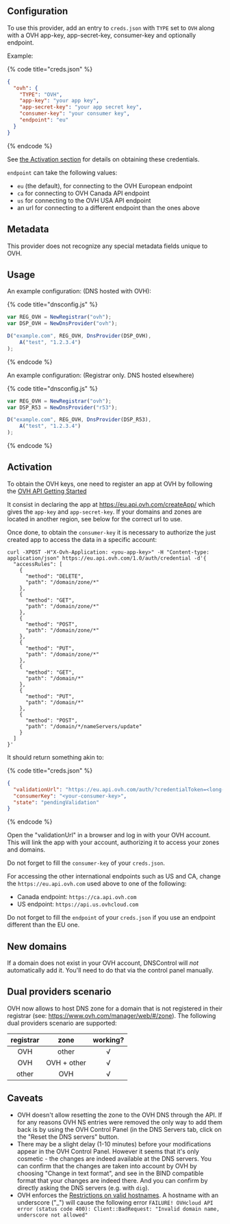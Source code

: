 ## Configuration

To use this provider, add an entry to `creds.json` with `TYPE` set to `OVH`
along with a OVH app-key, app-secret-key, consumer-key and optionally endpoint.

Example:

{% code title="creds.json" %}
```json
{
  "ovh": {
    "TYPE": "OVH",
    "app-key": "your app key",
    "app-secret-key": "your app secret key",
    "consumer-key": "your consumer key",
    "endpoint": "eu"
  }
}
```
{% endcode %}

See [the Activation section](#activation) for details on obtaining these credentials.

`endpoint` can take the following values:

* `eu` (the default), for connecting to the OVH European endpoint
* `ca` for connecting to OVH Canada API endpoint
* `us` for connecting to the OVH USA API endpoint
* an url for connecting to a different endpoint than the ones above

## Metadata

This provider does not recognize any special metadata fields unique to OVH.

## Usage

An example configuration: (DNS hosted with OVH):

{% code title="dnsconfig.js" %}
```javascript
var REG_OVH = NewRegistrar("ovh");
var DSP_OVH = NewDnsProvider("ovh");

D("example.com", REG_OVH, DnsProvider(DSP_OVH),
    A("test", "1.2.3.4")
);
```
{% endcode %}

An example configuration: (Registrar only. DNS hosted elsewhere)

{% code title="dnsconfig.js" %}
```javascript
var REG_OVH = NewRegistrar("ovh");
var DSP_R53 = NewDnsProvider("r53");

D("example.com", REG_OVH, DnsProvider(DSP_R53),
    A("test", "1.2.3.4")
);
```
{% endcode %}

## Activation

To obtain the OVH keys, one need to register an app at OVH by following the
[OVH API Getting Started](https://docs.ovh.com/gb/en/customer/first-steps-with-ovh-api/)

It consist in declaring the app at https://eu.api.ovh.com/createApp/
which gives the `app-key` and `app-secret-key`. If your domains and zones are located in another region, see below for the correct url to use.

Once done, to obtain the `consumer-key` it is necessary to authorize the just created app
to access the data in a specific account:

```shell
curl -XPOST -H"X-Ovh-Application: <you-app-key>" -H "Content-type: application/json" https://eu.api.ovh.com/1.0/auth/credential -d'{
  "accessRules": [
    {
      "method": "DELETE",
      "path": "/domain/zone/*"
    },
    {
      "method": "GET",
      "path": "/domain/zone/*"
    },
    {
      "method": "POST",
      "path": "/domain/zone/*"
    },
    {
      "method": "PUT",
      "path": "/domain/zone/*"
    },
    {
      "method": "GET",
      "path": "/domain/*"
    },
    {
      "method": "PUT",
      "path": "/domain/*"
    },
    {
      "method": "POST",
      "path": "/domain/*/nameServers/update"
    }
  ]
}'
```

It should return something akin to:

{% code title="creds.json" %}
```json
{
  "validationUrl": "https://eu.api.ovh.com/auth/?credentialToken=<long-token>",
  "consumerKey": "<your-consumer-key>",
  "state": "pendingValidation"
}
```
{% endcode %}

Open the "validationUrl" in a browser and log in with your OVH account. This will link the app with your account,
authorizing it to access your zones and domains.

Do not forget to fill the `consumer-key` of your `creds.json`.

For accessing the other international endpoints such as US and CA, change the `https://eu.api.ovh.com` used above to one of the following:

* Canada endpoint: `https://ca.api.ovh.com`
* US endpoint: `https://api.us.ovhcloud.com`

Do not forget to fill the `endpoint` of your `creds.json` if you use an endpoint different than the EU one.

## New domains

If a domain does not exist in your OVH account, DNSControl
will *not* automatically add it. You'll need to do that via the
control panel manually.

## Dual providers scenario

OVH now allows to host DNS zone for a domain that is not registered in their registrar (see: https://www.ovh.com/manager/web/#/zone). The following dual providers scenario are supported:

| registrar | zone        | working? |
|:---------:|:-----------:|:--------:|
|  OVH      | other       |    √     |
|  OVH      | OVH + other |    √     |
|  other    | OVH         |    √     |

## Caveats

* OVH doesn't allow resetting the zone to the OVH DNS through the API. If for any reasons OVH NS entries were
removed the only way to add them back is by using the OVH Control Panel (in the DNS Servers tab, click on the "Reset the
DNS servers" button.
* There may be a slight delay (1-10 minutes) before your modifications appear in the OVH Control Panel. However it seems that it's only cosmetic - the changes are indeed available at the DNS servers. You can confirm that the changes are taken into account by OVH by choosing "Change in text format", and see in the BIND compatible format that your changes are indeed there. And you can confirm by directly asking the DNS servers (e.g. with `dig`).
* OVH enforces the [Restrictions on valid hostnames](https://en.wikipedia.org/wiki/Hostname#Syntax). A hostname with an underscore ("_") will cause the following error `FAILURE! OVHcloud API error (status code 400): Client::BadRequest: "Invalid domain name, underscore not allowed"`
